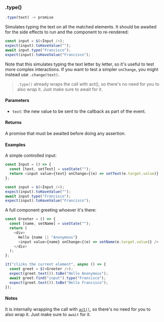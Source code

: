 ### .type()

```js
.type(text) -> promise
```

Simulates typing the text on all the matched elements. It should be awaited for the side effects to run and the component to re-rendered:

```js
const input = $(<Input />);
expect(input).toHaveValue("");
await input.type("Francisco");
expect(input).toHaveValue("Francisco");
```

Note that this simulates typing the text letter by letter, so it's useful to test more complex interactions. If you want to test a simpler `onChange`, you might instead use `.change(text)`.

> `.type()` already wraps the call with act(), so there's no need for you to also wrap it. Just make sure to await for it.

#### Parameters

- `text`: the new value to be sent to the callback as part of the event.

#### Returns

A promise that must be awaited before doing any assertion.

#### Examples

A simple controlled input:

```js
const Input = () => {
  const [text, setText] = useState("");
  return <input value={text} onChange={(e) => setText(e.target.value)} />;
};

const input = $(<Input />);
expect(input).toHaveValue("");
await input.type("Francisco");
expect(input).toHaveValue("Francisco");
```

A full component greeting whoever it's there:

```js
const Greeter = () => {
  const [name, setName] = useState("");
  return (
    <div>
      Hello {name || "Anonymous"}
      <input value={name} onChange={(e) => setName(e.target.value)} />
    </div>
  );
};

it("clicks the current element", async () => {
  const greet = $(<Greeter />);
  expect(greet.text()).toBe("Hello Anonymous");
  await greet.find("input").type("Francisco");
  expect(greet.text()).toBe("Hello Francisco");
});
```

#### Notes

It is internally wrapping the call with [`act()`](#act), so there's no need for you to also wrap it. Just make sure to `await` for it.
